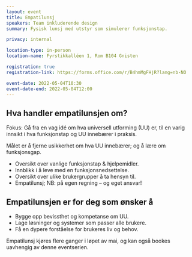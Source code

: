 ```yaml
---
layout: event
title: Empatilunsj
speakers: Team inkluderende design
summary: Fysisk lunsj med utstyr som simulerer funksjonstap.

privacy: internal

location-type: in-person
location-name: Fyrstikkalléen 1, Rom B104 Gnisten

registration: true
registration-link: https://forms.office.com/r/B4hmMgFHjR?lang=nb-NO

event-date: 2022-05-04T10:30
event-date-end: 2022-05-04T12:00
---
```

## Hva handler empatilunsjen om?
Fokus: Gå fra en vag idé om hva universell utforming (UU) er, til en varig innsikt i hva funksjonstap og UU innebærer i praksis.

Målet er å fjerne usikkerhet om hva UU innebærer; og å lære om funksjonsgap.

- Oversikt over vanlige funksjonstap & hjelpemidler.
- Innblikk i å leve med en funksjonsnedsettelse.
- Oversikt over ulike brukergrupper å ta hensyn til.
- Empatilunsj; NB: på egen regning – og eget ansvar!

## Empatilunsjen er for deg som ønsker å
- Bygge opp bevissthet og kompetanse om UU.
- Lage løsninger og systemer som passer alle brukere.
- Få en dypere forståelse for brukeres liv og behov.

Empatilunsj kjøres flere ganger i løpet av mai, og kan også bookes uavhengig av denne eventserien.
